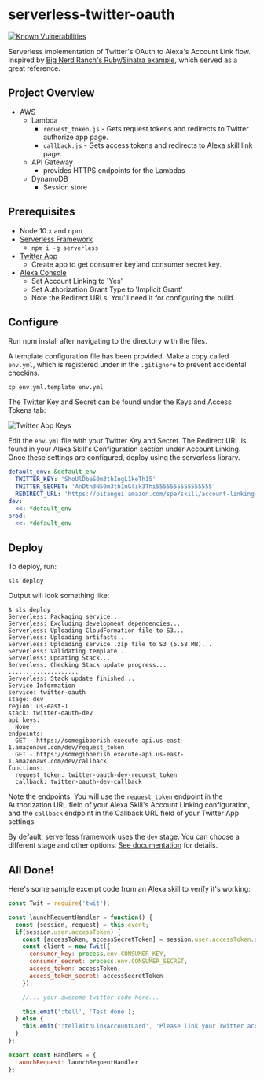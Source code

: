# serverless-twitter-oauth

[![Known Vulnerabilities](https://snyk.io/test/github/josephyi/serverless-twitter-oauth/badge.svg)](https://snyk.io/test/github/josephyi/serverless-twitter-oauth)

Serverless implementation of Twitter's OAuth to Alexa's Account Link flow. Inspired by [Big Nerd Ranch's Ruby/Sinatra example](https://github.com/bignerdranch/alexa-account-linking-service), which served as a great reference.

## Project Overview
* AWS
  * Lambda
    * `request_token.js` - Gets request tokens and redirects to Twitter authorize app page.
    * `callback.js` - Gets access tokens and redirects to Alexa skill link page.
  * API Gateway
    * provides HTTPS endpoints for the Lambdas
  * DynamoDB
    * Session store

## Prerequisites
* Node 10.x and npm
* [Serverless Framework](https://serverless.com/framework/docs/providers/aws/guide/installation/)
  * ```npm i -g serverless```
* [Twitter App](https://apps.twitter.com/app/new)
  * Create app to get consumer key and consumer secret key.
* [Alexa Console](https://developer.amazon.com/edw/home.html#/skills)
  * Set Account Linking to 'Yes'
  * Set Authorization Grant Type to 'Implicit Grant'
  * Note the Redirect URLs. You'll need it for configuring the build.

## Configure
Run npm install after navigating to the directory with the files.

A template configuration file has been provided. Make a copy called ```env.yml```, which is registered under in the ```.gitignore``` to prevent accidental checkins.

```cp env.yml.template env.yml```

The Twitter Key and Secret can be found under the Keys and Access Tokens tab:

![Twitter App Keys](https://user-images.githubusercontent.com/1994863/32765279-90bc2892-c8be-11e7-9875-57c9783b91a1.png)

Edit the ```env.yml``` file with your Twitter Key and Secret. The Redirect URL is found in your Alexa Skill's Configuration section under Account Linking. Once these settings are configured, deploy using the serverless library.

```yml
default_env: &default_env
  TWITTER_KEY: 'ShoUlDbeS0m3thIngL1keTh15'
  TWITTER_SECRET: 'AnDth3N50m3th1nGlik3Thi5555555555555555'
  REDIRECT_URL: 'https://pitangui.amazon.com/spa/skill/account-linking-status.html?vendorId=ALEXASKILLCONFIG'
dev:
  <<: *default_env
prod:
  <<: *default_env
```

## Deploy

To deploy, run:

```sls deploy```

Output will look something like:

```
$ sls deploy
Serverless: Packaging service...
Serverless: Excluding development dependencies...
Serverless: Uploading CloudFormation file to S3...
Serverless: Uploading artifacts...
Serverless: Uploading service .zip file to S3 (5.58 MB)...
Serverless: Validating template...
Serverless: Updating Stack...
Serverless: Checking Stack update progress...
....................
Serverless: Stack update finished...
Service Information
service: twitter-oauth
stage: dev
region: us-east-1
stack: twitter-oauth-dev
api keys:
  None
endpoints:
  GET - https://somegibberish.execute-api.us-east-1.amazonaws.com/dev/request_token
  GET - https://somegibberish.execute-api.us-east-1.amazonaws.com/dev/callback
functions:
  request_token: twitter-oauth-dev-request_token
  callback: twitter-oauth-dev-callback
```

Note the endpoints. You will use the ```request_token``` endpoint in the Authorization URL field of your Alexa Skill's Account Linking configuration, and the ```callback``` endpoint in the Callback URL field of your Twitter App settings.

By default, serverless framework uses the ```dev``` stage. You can choose a different stage and other options. [See documentation](https://serverless.com/framework/docs/providers/aws/guide/deploying/) for details.

## All Done!

Here's some sample excerpt code from an Alexa skill to verify it's working:

```javascript
const Twit = require('twit');

const launchRequentHandler = function() {
  const {session, request} = this.event;
  if(session.user.accessToken) {
    const [accessToken, accessSecretToken] = session.user.accessToken.split(',');
    const client = new Twit({
      consumer_key: process.env.CONSUMER_KEY,
      consumer_secret: process.env.CONSUMER_SECRET,
      access_token: accessToken,
      access_token_secret: accessSecretToken
    });

    //... your awesome twitter code here...

    this.emit(':tell', 'Test done');
  } else {
    this.emit(':tellWithLinkAccountCard', 'Please link your Twitter account to use this skill.');
  }
};

export const Handlers = {
  LaunchRequest: launchRequentHandler
};
```
